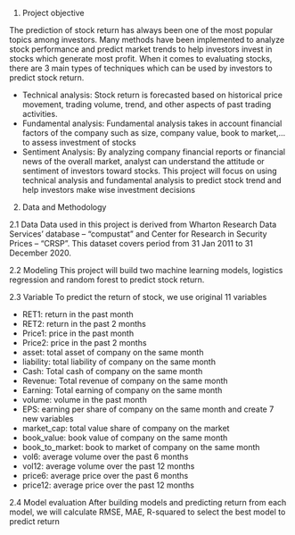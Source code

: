 1. Project objective
   
The prediction of stock return has always been one of the most popular topics among investors. Many methods have been implemented to analyze stock performance and predict market trends to help investors invest in stocks which generate most profit.
When it comes to evaluating stocks, there are 3 main types of techniques which can be used by investors to predict stock return.
- Technical analysis: Stock return is forecasted based on historical price movement, trading volume, trend, and other aspects of past trading activities.
- Fundamental analysis: Fundamental analysis takes in account financial factors of the company such as size, company value, book to market,… to assess investment of stocks 
- Sentiment Analysis: By analyzing company financial reports or financial news of the overall market, analyst can understand the attitude or sentiment of investors toward stocks.
This project will focus on using technical analysis and fundamental analysis to predict stock trend and help investors make wise investment decisions

2. Data and Methodology
   
2.1 Data
Data used in this project is derived from Wharton Research Data Services’ database – “compustat” and Center for Research in Security Prices – “CRSP”. This dataset covers period from 31 Jan 2011 to 31 December 2020. 

2.2 Modeling
This project will build two machine learning models, logistics regression and random forest to predict stock return.

2.3 Variable
To predict the return of stock, we use original 11 variables 
- RET1: return in the past month
- RET2: return in the past 2 months
- Price1: price in the past month
- Price2: price in the past 2 months
- asset: total asset of company on the same month
- liability: total liability of company on the same month
- Cash: Total cash of company on the same month
- Revenue: Total revenue of company on the same month
- Earning: Total earning of company on the same month
- volume: volume in the past month
- EPS: earning per share of company on the same month
and create 7 new variables
- market_cap: total value share of company on the market
- book_value: book value of company on the same month
- book_to_market: book to market of company on the same month
- vol6: average volume over the past 6 months
- vol12: average volume over the past 12 months
- price6: average price over the past 6 months
- price12: average price over the past 12 months

2.4 Model evaluation
After building models and predicting return from each model, we will calculate RMSE, MAE, R-squared to select the best model to predict return
